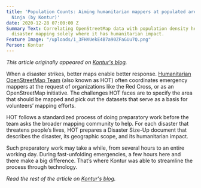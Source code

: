 ```yaml
---
title: 'Population Counts: Aiming humanitarian mappers at populated areas with Disaster
  Ninja (by Kontur)'
date: 2020-12-28 07:00:00 Z
Summary Text: Correlating OpenStreetMap data with population density helps activate
  disaster mapping solely where it has humanitarian impact.
Feature Image: "/uploads/1_3FHXUekE4B7a90ZFaGUu7Q.png"
Person: Kontur
---
```


*This article originally appeared on [Kontur's blog](https://medium.com/kontur-inc/disaster-ninja-for-hot-ef306405f692).*

When a disaster strikes, better maps enable better response. [Humanitarian OpenStreetMap Team](https://www.hotosm.org/) (also known as HOT) often coordinates emergency mappers at the request of organizations like the Red Cross, or as an OpenStreetMap initiative. The challenges HOT faces are to specify the area that should be mapped and pick out the datasets that serve as a basis for volunteers’ mapping efforts.

HOT follows a standardized process of doing preparatory work before the team asks the broader mapping community to help. For each disaster that threatens people’s lives, HOT prepares a Disaster Size-Up document that describes the disaster, its geographic scope, and its humanitarian impact.

Such preparatory work may take a while, from several hours to an entire working day. During fast-unfolding emergencies, a few hours here and there make a big difference. That’s where Kontur was able to streamline the process through technology.

*Read the rest of the article on [Kontur's blog](https://medium.com/kontur-inc/disaster-ninja-for-hot-ef306405f692).*